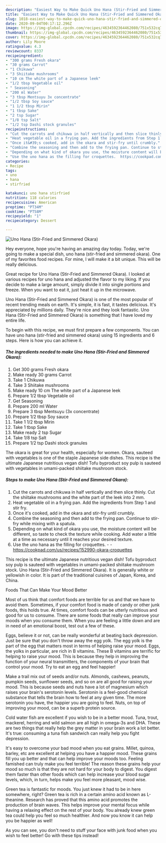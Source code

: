```yaml
---
description: "Easiest Way to Make Quick Uno Hana (Stir-Fried and Simmered Okara)"
title: "Easiest Way to Make Quick Uno Hana (Stir-Fried and Simmered Okara)"
slug: 1018-easiest-way-to-make-quick-uno-hana-stir-fried-and-simmered-okara
date: 2020-09-04T00:17:12.296Z
image: https://img-global.cpcdn.com/recipes/4634592364462080/751x532cq70/uno-hana-stir-fried-and-simmered-okara-recipe-main-photo.jpg
thumbnail: https://img-global.cpcdn.com/recipes/4634592364462080/751x532cq70/uno-hana-stir-fried-and-simmered-okara-recipe-main-photo.jpg
cover: https://img-global.cpcdn.com/recipes/4634592364462080/751x532cq70/uno-hana-stir-fried-and-simmered-okara-recipe-main-photo.jpg
author: Lily Moore
ratingvalue: 4.3
reviewcount: 8337
recipeingredient:
- "300 grams Fresh okara"
- "30 grams Carrot"
- "1 Chikuwa"
- "3 Shiitake mushrooms"
- "10 cm The white part of a Japanese leek"
- "1/2 tbsp Vegetable oil"
- " Seasoning"
- "200 ml Water"
- "3 tbsp Mentsuyu 3x concentrate"
- "1/2 tbsp Soy sauce"
- "1 1/2 tbsp Mirin"
- "1 tbsp Sake"
- "2 tsp Sugar"
- "1/8 tsp Salt"
- "1/2 tsp Dashi stock granules"
recipeinstructions:
- "Cut the carrots and chikuwa in half vertically and then slice thinly. Cut the shiitake mushrooms and the white part of the leek into 2 mm."
- "Heat vegetable oil in a frying pan. Add the ingredients from Step 1 and stir fry."
- "Once it&#39;s cooked, add in the okara and stir-fry until crumbly."
- "Combine the seasoning and then add to the frying pan. Continue to stir-fry while mixing with a spatula."
- "Depending on what kind of okara you use, the moisture content will be different, so taste to check the texture while cooking. Add water a little at a time as necessary until it reaches your desired texture."
- "Use the uno hana as the filling for croquettes.  https://cookpad.com/us/recipes/152990-okara-croquettes"
categories:
- Recipe
tags:
- uno
- hana
- stirfried

katakunci: uno hana stirfried 
nutrition: 118 calories
recipecuisine: American
preptime: "PT34M"
cooktime: "PT58M"
recipeyield: "1"
recipecategory: Dessert

---
```



![Uno Hana (Stir-Fried and Simmered Okara)](https://img-global.cpcdn.com/recipes/4634592364462080/751x532cq70/uno-hana-stir-fried-and-simmered-okara-recipe-main-photo.jpg)

Hey everyone, hope you're having an amazing day today. Today, we're going to make a special dish, uno hana (stir-fried and simmered okara). One of my favorites food recipes. For mine, I will make it a bit unique. This will be really delicious.

Great recipe for Uno Hana (Stir-Fried and Simmered Okara). I looked at various recipes for uno hana and adjusted the flavor to my liking. If you decide to make a large amount, simply divide it into single portions and freeze. When you want to eat it, just heat it up in the microwave.

Uno Hana (Stir-Fried and Simmered Okara) is one of the most popular of recent trending meals on earth. It's simple, it is fast, it tastes delicious. It's appreciated by millions daily. They're nice and they look fantastic. Uno Hana (Stir-Fried and Simmered Okara) is something that I have loved my entire life.


To begin with this recipe, we must first prepare a few components. You can have uno hana (stir-fried and simmered okara) using 15 ingredients and 6 steps. Here is how you can achieve it.

<!--inarticleads1-->

##### The ingredients needed to make Uno Hana (Stir-Fried and Simmered Okara):

1. Get 300 grams Fresh okara
1. Make ready 30 grams Carrot
1. Take 1 Chikuwa
1. Take 3 Shiitake mushrooms
1. Make ready 10 cm The white part of a Japanese leek
1. Prepare 1/2 tbsp Vegetable oil
1. Get  Seasoning
1. Prepare 200 ml Water
1. Prepare 3 tbsp Mentsuyu (3x concentrate)
1. Prepare 1/2 tbsp Soy sauce
1. Take 1 1/2 tbsp Mirin
1. Take 1 tbsp Sake
1. Make ready 2 tsp Sugar
1. Take 1/8 tsp Salt
1. Prepare 1/2 tsp Dashi stock granules


The okara is great for your health, especially for women. Okara, sauteed with vegetables is one of the staple Japanese side dishes. This recipe is the ultimate Japanese nutritious vegan dish! Tofu byproduct soy pulp is sauteed with vegetables in umami-packed shiitake mushroom stock. 

<!--inarticleads2-->

##### Steps to make Uno Hana (Stir-Fried and Simmered Okara):

1. Cut the carrots and chikuwa in half vertically and then slice thinly. Cut the shiitake mushrooms and the white part of the leek into 2 mm.
1. Heat vegetable oil in a frying pan. Add the ingredients from Step 1 and stir fry.
1. Once it&#39;s cooked, add in the okara and stir-fry until crumbly.
1. Combine the seasoning and then add to the frying pan. Continue to stir-fry while mixing with a spatula.
1. Depending on what kind of okara you use, the moisture content will be different, so taste to check the texture while cooking. Add water a little at a time as necessary until it reaches your desired texture.
1. Use the uno hana as the filling for croquettes. -  - https://cookpad.com/us/recipes/152990-okara-croquettes


This recipe is the ultimate Japanese nutritious vegan dish! Tofu byproduct soy pulp is sauteed with vegetables in umami-packed shiitake mushroom stock. Uno Hana (Stir-Fried and Simmered Okara). It is generally white or yellowish in color. It is part of the traditional cuisines of Japan, Korea, and China. 

Foods That Can Make Your Mood Better


Most of us think that comfort foods are terrible for us and that we have to avoid them. Sometimes, if your comfort food is made of candy or other junk foods, this holds true. At times, comfort foods can be utterly nutritious and good for us to consume. There are some foods that really can improve your moods when you consume them. When you are feeling a little down and are in need of an emotional boost, test out a few of these.

Eggs, believe it or not, can be really wonderful at beating back depression. Just be sure that you don't throw away the egg yolk. The egg yolk is the part of the egg that matters most in terms of helping raise your mood. Eggs, the yolks in particular, are rich in B vitamins. These B vitamins are terrific for helping to raise your mood. This is because they help in improving the function of your neural transmitters, the components of your brain that control your mood. Try to eat an egg and feel happier!

Make a trail mix out of seeds and/or nuts. Almonds, cashews, peanuts, pumpkin seeds, sunflower seeds, and so on are all good for raising your mood. This is because seeds and nuts have a lot of magnesium which raises your brain's serotonin levels. Serotonin is a feel-good chemical substance that tells the brain how to feel at any given time. The more serotonin you have, the happier you are going to feel. Nuts, on top of improving your mood, can be a superb protein source.

Cold water fish are excellent if you wish to be in a better mood. Tuna, trout, mackerel, herring and wild salmon are all high in omega-3s and DHA. These are two things that really help the grey matter in your brain work a lot better. It's true: consuming a tuna fish sandwich can really help you fight depression. 

It's easy to overcome your bad mood when you eat grains. Millet, quinoa, barley, etc are excellent at helping you have a happier mood. These grains fill you up better and that can help improve your moods too. Feeling famished can truly make you feel terrible! The reason these grains help your mood so much is that they are not hard for your body to digest. You digest them faster than other foods which can help increase your blood sugar levels, which, in turn, helps make you feel more pleasant, mood wise.

Green tea is fantastic for moods. You just knew it had to be in here somewhere, right? Green tea is rich in a certain amino acid known as L-theanine. Research has proved that this amino acid promotes the production of brain waves. This helps improve your mental focus while having a relaxing effect on the rest of your body. You already knew green tea could help you feel so much healthier. And now you know it can help you be happier as well!

As you can see, you don't need to stuff your face with junk food when you wish to feel better! Go  with  these tips  instead!

